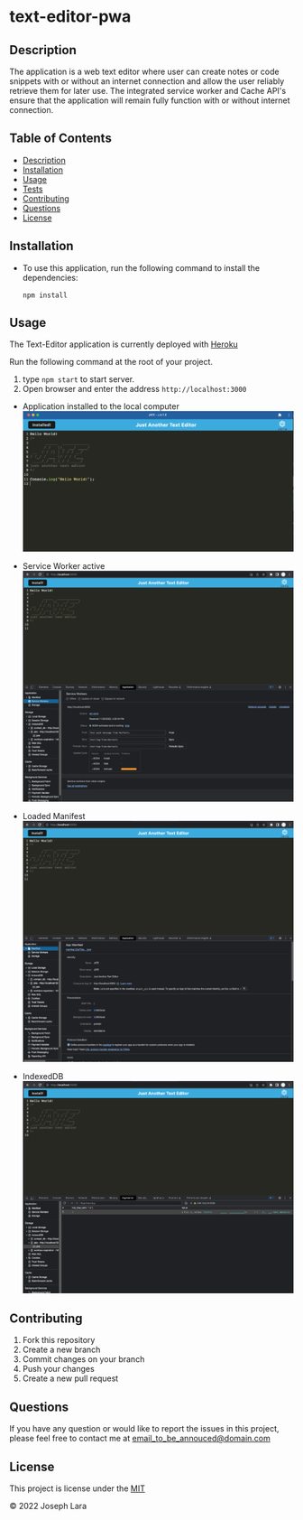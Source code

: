 # text-editor-pwa

## Description

The application is a web text editor where user can create notes or code snippets with or without an internet connection and allow the user reliably retrieve them for later use. The integrated service worker and Cache API's ensure that the application will remain fully function with or without internet connection.

## Table of Contents

- [Description](#Description)
- [Installation](#Installation)
- [Usage](#Usage)
- [Tests](#tests)
- [Contributing](#Contributing)
- [Questions](#Questions)
- [License](#License)

## Installation

- To use this application, run the following command to install the dependencies:

      npm install

## Usage

The Text-Editor application is currently deployed with [Heroku](https://fathomless-mountain-60724.herokuapp.com/)

Run the following command at the root of your project.

1. type `npm start` to start server.
2. Open browser and enter the address `http://localhost:3000`

- Application installed to the local computer
  ![Screenshot](./images/Install-app.png)

- Service Worker active
  ![Screenshot](./images/Service-Worker.png)

- Loaded Manifest
  ![Screenshot](./images/Mainifest.png)

- IndexedDB
  ![Screenshot](./images/IndexedDB.png)

## Contributing

1. Fork this repository
2. Create a new branch
3. Commit changes on your branch
4. Push your changes
5. Create a new pull request

## Questions

If you have any question or would like to report the issues in this project, please feel free to contact me at email_to_be_annouced@domain.com

## License

This project is license under the [MIT](./LICENSE)

&copy; 2022 Joseph Lara
